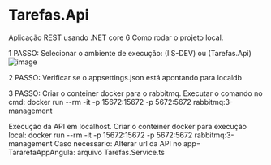 # Tarefas.Api
Aplicação REST usando .NET core 6
Como rodar o projeto local.


1 PASSO: 
Selecionar o ambiente de execução: (IIS-DEV) ou (Tarefas.Api)
![image](https://user-images.githubusercontent.com/9157652/227241106-4c027458-5660-45a5-ba58-f43ad26c9c63.png)
 

2 PASSO: 
 Verificar se o appsettings.json está apontando para localdb 

3 PASSO: 
Criar o conteiner docker para o rabbitmq. 
Executar o comando no cmd:  docker run --rm -it -p 15672:15672 -p 5672:5672 rabbitmq:3-management

 
Execução da API em localhost.
Criar o conteiner docker para execução local: docker run --rm -it -p 15672:15672 -p 5672:5672 rabbitmq:3-management
Caso necessario: Alterar url da API no app= TararefaAppAngula: arquivo Tarefas.Service.ts
